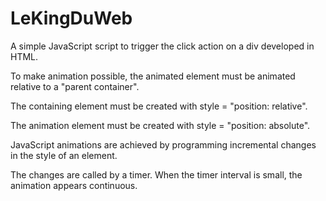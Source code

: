 # LeKingDuWeb



A simple JavaScript script to trigger the click action on a div developed in HTML.

To make animation possible, the animated element must be animated relative to a "parent container".

The containing element must be created with style = "position: relative".

The animation element must be created with style = "position: absolute".

JavaScript animations are achieved by programming incremental changes in the style of an element.

The changes are called by a timer. When the timer interval is small, the animation appears continuous.

